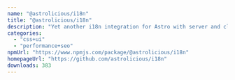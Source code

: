 ```yaml
---
name: "@astrolicious/i18n"
title: "@astrolicious/i18n"
description: "Yet another i18n integration for Astro with server and client utilities, type safety and translations built-in."
categories:
  - "css+ui"
  - "performance+seo"
npmUrl: "https://www.npmjs.com/package/@astrolicious/i18n"
homepageUrl: "https://github.com/astrolicious/i18n"
downloads: 383
---
```

